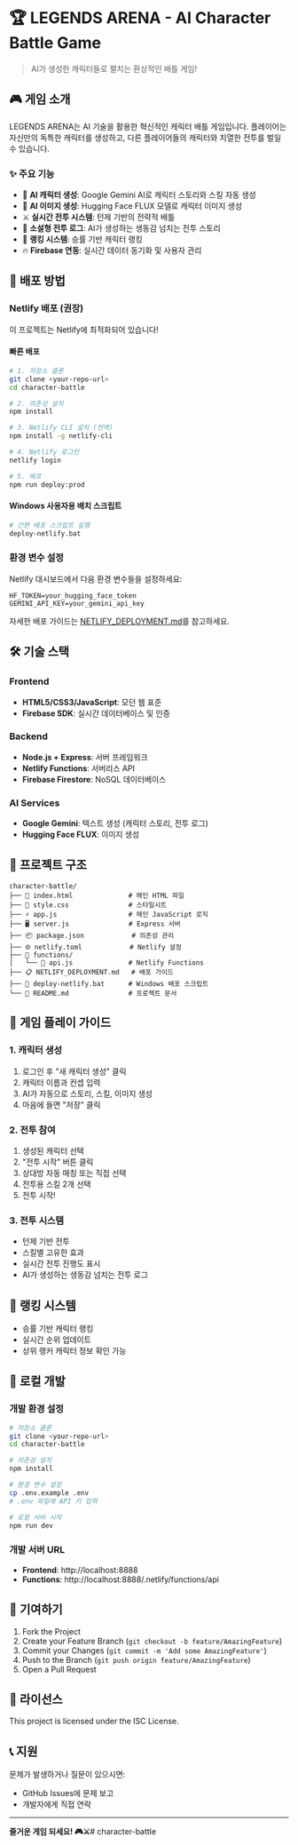 # 🏆 LEGENDS ARENA - AI Character Battle Game

> AI가 생성한 캐릭터들로 펼치는 환상적인 배틀 게임!

## 🎮 게임 소개

LEGENDS ARENA는 AI 기술을 활용한 혁신적인 캐릭터 배틀 게임입니다. 플레이어는 자신만의 독특한 캐릭터를 생성하고, 다른 플레이어들의 캐릭터와 치열한 전투를 벌일 수 있습니다.

### ✨ 주요 기능

- 🤖 **AI 캐릭터 생성**: Google Gemini AI로 캐릭터 스토리와 스킬 자동 생성
- 🎨 **AI 이미지 생성**: Hugging Face FLUX 모델로 캐릭터 이미지 생성
- ⚔️ **실시간 전투 시스템**: 턴제 기반의 전략적 배틀
- 📖 **소설형 전투 로그**: AI가 생성하는 생동감 넘치는 전투 스토리
- 🏅 **랭킹 시스템**: 승률 기반 캐릭터 랭킹
- 🔥 **Firebase 연동**: 실시간 데이터 동기화 및 사용자 관리

## 🚀 배포 방법

### Netlify 배포 (권장)

이 프로젝트는 Netlify에 최적화되어 있습니다!

#### 빠른 배포
```bash
# 1. 저장소 클론
git clone <your-repo-url>
cd character-battle

# 2. 의존성 설치
npm install

# 3. Netlify CLI 설치 (전역)
npm install -g netlify-cli

# 4. Netlify 로그인
netlify login

# 5. 배포
npm run deploy:prod
```

#### Windows 사용자용 배치 스크립트
```bash
# 간편 배포 스크립트 실행
deploy-netlify.bat
```

### 환경 변수 설정

Netlify 대시보드에서 다음 환경 변수들을 설정하세요:

```env
HF_TOKEN=your_hugging_face_token
GEMINI_API_KEY=your_gemini_api_key
```

자세한 배포 가이드는 [NETLIFY_DEPLOYMENT.md](./NETLIFY_DEPLOYMENT.md)를 참고하세요.

## 🛠️ 기술 스택

### Frontend
- **HTML5/CSS3/JavaScript**: 모던 웹 표준
- **Firebase SDK**: 실시간 데이터베이스 및 인증

### Backend
- **Node.js + Express**: 서버 프레임워크
- **Netlify Functions**: 서버리스 API
- **Firebase Firestore**: NoSQL 데이터베이스

### AI Services
- **Google Gemini**: 텍스트 생성 (캐릭터 스토리, 전투 로그)
- **Hugging Face FLUX**: 이미지 생성

## 📁 프로젝트 구조

```
character-battle/
├── 📄 index.html              # 메인 HTML 파일
├── 🎨 style.css               # 스타일시트
├── ⚡ app.js                  # 메인 JavaScript 로직
├── 🖥️ server.js               # Express 서버
├── 📦 package.json            # 의존성 관리
├── 🌐 netlify.toml            # Netlify 설정
├── 📁 functions/
│   └── 🔧 api.js              # Netlify Functions
├── 📋 NETLIFY_DEPLOYMENT.md   # 배포 가이드
├── 🚀 deploy-netlify.bat      # Windows 배포 스크립트
└── 📝 README.md               # 프로젝트 문서
```

## 🎯 게임 플레이 가이드

### 1. 캐릭터 생성
1. 로그인 후 "새 캐릭터 생성" 클릭
2. 캐릭터 이름과 컨셉 입력
3. AI가 자동으로 스토리, 스킬, 이미지 생성
4. 마음에 들면 "저장" 클릭

### 2. 전투 참여
1. 생성된 캐릭터 선택
2. "전투 시작" 버튼 클릭
3. 상대방 자동 매칭 또는 직접 선택
4. 전투용 스킬 2개 선택
5. 전투 시작!

### 3. 전투 시스템
- 턴제 기반 전투
- 스킬별 고유한 효과
- 실시간 전투 진행도 표시
- AI가 생성하는 생동감 넘치는 전투 로그

## 🏅 랭킹 시스템

- 승률 기반 캐릭터 랭킹
- 실시간 순위 업데이트
- 상위 랭커 캐릭터 정보 확인 가능

## 🔧 로컬 개발

### 개발 환경 설정
```bash
# 저장소 클론
git clone <your-repo-url>
cd character-battle

# 의존성 설치
npm install

# 환경 변수 설정
cp .env.example .env
# .env 파일에 API 키 입력

# 로컬 서버 시작
npm run dev
```

### 개발 서버 URL
- **Frontend**: http://localhost:8888
- **Functions**: http://localhost:8888/.netlify/functions/api

## 🤝 기여하기

1. Fork the Project
2. Create your Feature Branch (`git checkout -b feature/AmazingFeature`)
3. Commit your Changes (`git commit -m 'Add some AmazingFeature'`)
4. Push to the Branch (`git push origin feature/AmazingFeature`)
5. Open a Pull Request

## 📄 라이선스

This project is licensed under the ISC License.

## 📞 지원

문제가 발생하거나 질문이 있으시면:
- GitHub Issues에 문제 보고
- 개발자에게 직접 연락

---

**즐거운 게임 되세요! 🎮⚔️**#   c h a r a c t e r - b a t t l e  
 